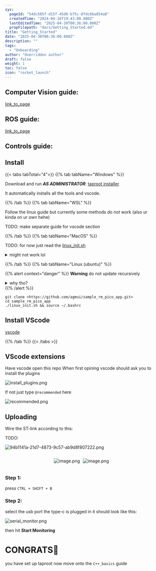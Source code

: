 ```yaml
---
sys:
  pageId: "54dc585f-d15f-45d0-b75c-8fdc66a854a8"
  createdTime: "2024-04-16T19:43:00.000Z"
  lastEditedTime: "2025-04-30T00:36:00.000Z"
  propFilepath: "docs/Getting_Started.md"
title: "Getting_Started"
date: "2025-04-30T00:36:00.000Z"
description: ""
tags:
  - "Onboarding"
author: "Overridden author"
draft: false
weight: 1
toc: false
icon: "rocket_launch"
---
```


## Computer Vision guide:

[link_to_page](86d45bc0-388b-4d26-8848-44f255f73d0e)

## ROS guide:

[link_to_page](3c76c1de-ec8f-46d6-8b0a-294005edc2d5)

## Controls guide:

## Install

{{< tabs tabTotal="4">}}
{{% tab tabName="Windows" %}}

Download and run _**AS ADMINISTRATOR**_: [taproot installer](https://github.com/Thornbots/TeachingFreshies/releases/tag/1.0)

It automatically installs all the tools and vscode.

{{% /tab %}}
{{% tab tabName="WSL" %}}

Follow the linux guide but currently some methods do not work (also ur kinda on ur own hehe)

TODO: make separate guide for vscode section

{{% /tab %}}
{{% tab tabName="MacOS" %}}

TODO: for now just read the [linux_init.sh](https://github.com/agmui/sample_rm_pico_app/blob/main/linux_init.sh)

<details>
<summary>might not work lol</summary>

`brew install libusb pkg-config`

Next install: [vscode](https://code.visualstudio.com/Download)

</details>

{{% /tab %}}
{{% tab tabName="Linux (ubuntu)" %}}

{{% alert context="danger" %}}
**Warning** do not update recursively
<details>
<summary>why tho?</summary>
There are some submodules that may go on for a while (like tinyusb) and I highly
recommend you don't need to get them.
If you want to see what submodules I update just look in `linux_init.sh`
</details>
{{% /alert %}}

```shell
git clone <https://github.com/agmui/sample_rm_pico_app.git>
cd sample_rm_pico_app
./linux_init.sh && source ~/.bashrc
```

## Install VScode

[vscode](https://code.visualstudio.com/Download)

{{% /tab %}}
{{< /tabs >}}

## VScode extensions

Have vscode open this repo
When first opining vscode should ask you to install the plugins

![install_plugins.png](https://prod-files-secure.s3.us-west-2.amazonaws.com/d518164a-d88e-44d1-a4ee-3adb3bd8bce0/89bd30f0-1825-4e77-867b-0a41ce370880/install_plugins.png?X-Amz-Algorithm=AWS4-HMAC-SHA256&X-Amz-Content-Sha256=UNSIGNED-PAYLOAD&X-Amz-Credential=ASIAZI2LB4664TZFRGTB%2F20250505%2Fus-west-2%2Fs3%2Faws4_request&X-Amz-Date=20250505T121512Z&X-Amz-Expires=3600&X-Amz-Security-Token=IQoJb3JpZ2luX2VjEIT%2F%2F%2F%2F%2F%2F%2F%2F%2F%2FwEaCXVzLXdlc3QtMiJHMEUCIQDD7Q%2Ba0kn6NnnzockeguHV%2BrJJ6cUWa0KUjUDtOh3K8QIgBcJa4DcYNcSLzo64yn4zrR0gOJ8EmhBkZDyAozQDnfcq%2FwMILRAAGgw2Mzc0MjMxODM4MDUiDGUgi4BLhvB0sVBrxSrcA1ZH%2BvMMppvlRh0rFuef%2BBxjWaPthF%2FrpCjhP14mLMUwgYupP0epyqBcBTzkiQ64a5oD1u1OwQKjYCkAhCOjPcJ1nQhIUhWUOGIjMMCOHjNc7uUpv5qRT7GBlKLAu7DmE4ev80hqtuPERYBwPzWUwhLxkaOh%2FVNlBPCLEJpy42C1Kf3%2B7dLQdlw5ojvb9CkWPMR7iyvhxi36xphV5g3T8yAJcuuVmKL371xk5scQg4pLNOcvigW3QPyDlF04xCinfrvT6kvB81c1bFY66un0ZbsmYCyw1r%2FPBDNEjZ1WFRt8sOFsyiHB6HJADjhfPm5hj6flRBT2ClO8sB4ouNvu07oJlzJe30qu8GTXrOnhmHqkqkSSxtrUtatR9MFja46SERRYEmGYvXFVP1BmlbwTC3Qss0HeoLSX%2F3QtvCfs7YlLXsyBFBjk38DAxHmnUVf24FAChbbeSvRgraWJ19eOJU2mU%2BYd8HKZpBpFAG1nCpI7b5GqvOX%2BBE6AMGaOWrUF7gD22rx5t5Wt2S3aQiCEWWx7bzRAbI5D0G1EhRYhE8d%2BSt7xBfpmjmECVaMBqazNEIvjG2VQu%2FcxKx5cHsoaEQQX7dzbdDvWKkEAiR4jr1zcwyG0X7f3BDc43b9RMKvL4sAGOqUBriS9LpRZAjW16zB10J2wnpFIYgStxmOHE4sqEePPWYIlUi9vc%2BxO0rV7UlAHButgGACSCveT%2BnW4m6dJ62OZ%2FA2tlCcW4ltfAOaWupuI9Cz%2BaYaW8tZW8LnD7%2Bd8Jq50d%2FTO7aXyFuAB3h4HpxwNPDF8TQEWv1ihBYo56V22OjQgrCwz%2BJ5DgrtYgiquI39JPaAmhrTPXw2sWcAl4hSSCKpdaF1z&X-Amz-Signature=c58d8694fcfd5851449fe226fe1de21ac8088a9b3afce2a01ca322f7eba73788&X-Amz-SignedHeaders=host&x-id=GetObject)

If not just type `@recommended` here  

![recommended.png](https://prod-files-secure.s3.us-west-2.amazonaws.com/d518164a-d88e-44d1-a4ee-3adb3bd8bce0/61e661e9-5d85-4dfc-be0d-8d2097a5e793/recommended.png?X-Amz-Algorithm=AWS4-HMAC-SHA256&X-Amz-Content-Sha256=UNSIGNED-PAYLOAD&X-Amz-Credential=ASIAZI2LB4664TZFRGTB%2F20250505%2Fus-west-2%2Fs3%2Faws4_request&X-Amz-Date=20250505T121512Z&X-Amz-Expires=3600&X-Amz-Security-Token=IQoJb3JpZ2luX2VjEIT%2F%2F%2F%2F%2F%2F%2F%2F%2F%2FwEaCXVzLXdlc3QtMiJHMEUCIQDD7Q%2Ba0kn6NnnzockeguHV%2BrJJ6cUWa0KUjUDtOh3K8QIgBcJa4DcYNcSLzo64yn4zrR0gOJ8EmhBkZDyAozQDnfcq%2FwMILRAAGgw2Mzc0MjMxODM4MDUiDGUgi4BLhvB0sVBrxSrcA1ZH%2BvMMppvlRh0rFuef%2BBxjWaPthF%2FrpCjhP14mLMUwgYupP0epyqBcBTzkiQ64a5oD1u1OwQKjYCkAhCOjPcJ1nQhIUhWUOGIjMMCOHjNc7uUpv5qRT7GBlKLAu7DmE4ev80hqtuPERYBwPzWUwhLxkaOh%2FVNlBPCLEJpy42C1Kf3%2B7dLQdlw5ojvb9CkWPMR7iyvhxi36xphV5g3T8yAJcuuVmKL371xk5scQg4pLNOcvigW3QPyDlF04xCinfrvT6kvB81c1bFY66un0ZbsmYCyw1r%2FPBDNEjZ1WFRt8sOFsyiHB6HJADjhfPm5hj6flRBT2ClO8sB4ouNvu07oJlzJe30qu8GTXrOnhmHqkqkSSxtrUtatR9MFja46SERRYEmGYvXFVP1BmlbwTC3Qss0HeoLSX%2F3QtvCfs7YlLXsyBFBjk38DAxHmnUVf24FAChbbeSvRgraWJ19eOJU2mU%2BYd8HKZpBpFAG1nCpI7b5GqvOX%2BBE6AMGaOWrUF7gD22rx5t5Wt2S3aQiCEWWx7bzRAbI5D0G1EhRYhE8d%2BSt7xBfpmjmECVaMBqazNEIvjG2VQu%2FcxKx5cHsoaEQQX7dzbdDvWKkEAiR4jr1zcwyG0X7f3BDc43b9RMKvL4sAGOqUBriS9LpRZAjW16zB10J2wnpFIYgStxmOHE4sqEePPWYIlUi9vc%2BxO0rV7UlAHButgGACSCveT%2BnW4m6dJ62OZ%2FA2tlCcW4ltfAOaWupuI9Cz%2BaYaW8tZW8LnD7%2Bd8Jq50d%2FTO7aXyFuAB3h4HpxwNPDF8TQEWv1ihBYo56V22OjQgrCwz%2BJ5DgrtYgiquI39JPaAmhrTPXw2sWcAl4hSSCKpdaF1z&X-Amz-Signature=0880c4563a16a2415148d653b389eab63bb1d2f39e724658c76c7d410698c7fd&X-Amz-SignedHeaders=host&x-id=GetObject)

## Uploading

Wire the ST-link according to this:

TODO:

![94b1141a-21d7-4873-9c57-ab9d8f807222.png](https://prod-files-secure.s3.us-west-2.amazonaws.com/d518164a-d88e-44d1-a4ee-3adb3bd8bce0/e5fad17d-ab82-4300-9f4c-505ab4b1202c/94b1141a-21d7-4873-9c57-ab9d8f807222.png?X-Amz-Algorithm=AWS4-HMAC-SHA256&X-Amz-Content-Sha256=UNSIGNED-PAYLOAD&X-Amz-Credential=ASIAZI2LB4664TZFRGTB%2F20250505%2Fus-west-2%2Fs3%2Faws4_request&X-Amz-Date=20250505T121512Z&X-Amz-Expires=3600&X-Amz-Security-Token=IQoJb3JpZ2luX2VjEIT%2F%2F%2F%2F%2F%2F%2F%2F%2F%2FwEaCXVzLXdlc3QtMiJHMEUCIQDD7Q%2Ba0kn6NnnzockeguHV%2BrJJ6cUWa0KUjUDtOh3K8QIgBcJa4DcYNcSLzo64yn4zrR0gOJ8EmhBkZDyAozQDnfcq%2FwMILRAAGgw2Mzc0MjMxODM4MDUiDGUgi4BLhvB0sVBrxSrcA1ZH%2BvMMppvlRh0rFuef%2BBxjWaPthF%2FrpCjhP14mLMUwgYupP0epyqBcBTzkiQ64a5oD1u1OwQKjYCkAhCOjPcJ1nQhIUhWUOGIjMMCOHjNc7uUpv5qRT7GBlKLAu7DmE4ev80hqtuPERYBwPzWUwhLxkaOh%2FVNlBPCLEJpy42C1Kf3%2B7dLQdlw5ojvb9CkWPMR7iyvhxi36xphV5g3T8yAJcuuVmKL371xk5scQg4pLNOcvigW3QPyDlF04xCinfrvT6kvB81c1bFY66un0ZbsmYCyw1r%2FPBDNEjZ1WFRt8sOFsyiHB6HJADjhfPm5hj6flRBT2ClO8sB4ouNvu07oJlzJe30qu8GTXrOnhmHqkqkSSxtrUtatR9MFja46SERRYEmGYvXFVP1BmlbwTC3Qss0HeoLSX%2F3QtvCfs7YlLXsyBFBjk38DAxHmnUVf24FAChbbeSvRgraWJ19eOJU2mU%2BYd8HKZpBpFAG1nCpI7b5GqvOX%2BBE6AMGaOWrUF7gD22rx5t5Wt2S3aQiCEWWx7bzRAbI5D0G1EhRYhE8d%2BSt7xBfpmjmECVaMBqazNEIvjG2VQu%2FcxKx5cHsoaEQQX7dzbdDvWKkEAiR4jr1zcwyG0X7f3BDc43b9RMKvL4sAGOqUBriS9LpRZAjW16zB10J2wnpFIYgStxmOHE4sqEePPWYIlUi9vc%2BxO0rV7UlAHButgGACSCveT%2BnW4m6dJ62OZ%2FA2tlCcW4ltfAOaWupuI9Cz%2BaYaW8tZW8LnD7%2Bd8Jq50d%2FTO7aXyFuAB3h4HpxwNPDF8TQEWv1ihBYo56V22OjQgrCwz%2BJ5DgrtYgiquI39JPaAmhrTPXw2sWcAl4hSSCKpdaF1z&X-Amz-Signature=e1a9cd3621770c3f8afd8401f18682080dbc08a3c35e5d066cc15618b4ebd474&X-Amz-SignedHeaders=host&x-id=GetObject)

<div style="display: flex;flex-direction: row; column-gap:10px; max-width: 630px;justify-content: center;">
<div>

![image.png](https://prod-files-secure.s3.us-west-2.amazonaws.com/d518164a-d88e-44d1-a4ee-3adb3bd8bce0/210ecb78-1116-4d7b-b9b7-2292f66fa2c2/image.png?X-Amz-Algorithm=AWS4-HMAC-SHA256&X-Amz-Content-Sha256=UNSIGNED-PAYLOAD&X-Amz-Credential=ASIAZI2LB466VSNKJRWM%2F20250505%2Fus-west-2%2Fs3%2Faws4_request&X-Amz-Date=20250505T121516Z&X-Amz-Expires=3600&X-Amz-Security-Token=IQoJb3JpZ2luX2VjEIT%2F%2F%2F%2F%2F%2F%2F%2F%2F%2FwEaCXVzLXdlc3QtMiJHMEUCIH3sDlxUKCRthIqR81Wym1qvwYQzlxDJIZ5LuAJ%2F%2FEXYAiEArW8CwSCeeKLoG5ta9YOXsKtSWQCG1E8RwOr%2B%2B5enk4Yq%2FwMILRAAGgw2Mzc0MjMxODM4MDUiDEwKZVCZNUbNjdn2tircA4Axya%2FKwIeNG1HLZ%2FLLYE8ZSnVyCc5l98YlAvyQOOvJKk4%2FPdvOX8f%2Fh3Vbnrnl%2FkIyn7k4O0FhsAlhrrNHz200L3CtEaHdf5lGtITMqFnVR0V9umahRJTdWe0GZ8binoFFrGPR3jXnNJWj348zisaHhd%2FDeLY4iCkCWwYMB0Nq1wLZ9Yfq2UPbCjOOTrlW36fv%2FjDbbePOHl3T0fEhpphwHTtgofg8V7dRT3cD2cWhznt%2FAXr2s5pku9gnSRCqRlNfoCBpeNBFrzlZlwfuGGY0esJ6svdzmuGqFGwq8GR0cX4X%2F%2B0RVsZLKLoDSXqvU0zASyEiRI0IWhqnmfFFSay2eAuVZDL2FibW1BbOOLdThDyMZSWSEyugDVTW3UYdug55i4UjxDlOArKVhNZJddNS8%2FL2cUzN%2FsMQS3c4kLdZLrykM9nxwtGPFxJyoNCXPBdKW4Oe9ye9RoNFi9%2FN62Q9H0kP4PvcaeUUVt1ryXOAxZOtrRS8pTEgA%2BOLHEyV1HSs6NSGonkLB2wwzy8F3fI20%2F6HoU6Zs9O3pkpYQnPFAETosVS1P3WIKfJ9Qcj7ISOeZk2riVMoXl9MUvOuvB%2BrhlMfRXmRWrvVAOQonkxbG4fpdg0bWcfA1tqzMMHM4sAGOqUBvY5q6%2FxsChBncJPTvpezrDB6GXgF8PHGxc09LAJ4Tpc%2F3ibC2Z4MRBG9ZQU3GOERMCZe1wjA7Y00bngYwcJ5dTim6%2FLB4Or9jARg2yuupodFWALeiM0avxkrdFsS4zgwFdOwbggorqo9%2FT5KlS%2BIpJkj40M2PrHFX8vd0iVlsfcmQdHTv34MaiLVXjYEmMWxYMcV6Z6U1e8vLFMtSrr0e4s%2FgtjZ&X-Amz-Signature=876d28b80fa4dd4aa5e26a3cb4ff106d583002035ac865333121dbaeb116ac13&X-Amz-SignedHeaders=host&x-id=GetObject)

</div>
<div>

![image.png](https://prod-files-secure.s3.us-west-2.amazonaws.com/d518164a-d88e-44d1-a4ee-3adb3bd8bce0/33a0fd0f-8ca6-4a86-8e09-26e95ded1fff/image.png?X-Amz-Algorithm=AWS4-HMAC-SHA256&X-Amz-Content-Sha256=UNSIGNED-PAYLOAD&X-Amz-Credential=ASIAZI2LB466QFNB2AXZ%2F20250505%2Fus-west-2%2Fs3%2Faws4_request&X-Amz-Date=20250505T121517Z&X-Amz-Expires=3600&X-Amz-Security-Token=IQoJb3JpZ2luX2VjEIT%2F%2F%2F%2F%2F%2F%2F%2F%2F%2FwEaCXVzLXdlc3QtMiJGMEQCIH%2BNTf0JjmplVL2ygxnzMEuWDVNG%2B71EMJmyadqttrT5AiBVTvgGE3R%2BktPCJ7N9tJo6RrBvaE1L53TOsvJAuRUfSir%2FAwgtEAAaDDYzNzQyMzE4MzgwNSIMC3u%2FYN4YlLSOcjbGKtwDg2fCYlrmp4cXFJTiVqoBI5l5dM6rvpuaCD2VERXaTrNd6ol3Uj5%2BvLii4mQt1J6GxAjMNOUaJiNT%2FyPJZEBG%2F%2FbR1dO6n8kokPQrDe%2FwP4PrSUcJzuhJ4tK38%2FUauTBuDwM8htRK7ScqaJpB3hrRHbet1T2PZ1%2B2nH7yMqzjvFkd6KF2LpiYJm44IB9EBeqoYkkn%2FjkQH5Gp%2FyTd8AJ8o1S1xRZqX5Tx1nOtbkrc5vCSyL54xCxON%2FWLiZgv08OC31idBKAwqVyPvVNfSil1arv1A6y5i%2Bivp0KL2EwnGOdlGMmCsFwWtIL2UY5NkLKK%2F%2FOc8Ae8PHWad%2FmaZnpsEyf0DlDcmJolfCGbSj%2Fm6zL20FEG7Ns0hghPL9xY8cMFGzrrJYpKGPR2wizpzJP50nnXhAYYpO93Wl7ul%2BIId0w4uuqHZ6ZbhVHG7MUPHLoZ435vxmHoPxWur5%2BXQhhDnPu6%2BEUaYMKLsbcOkBg0NJNyggRaNsw%2BiO3uFnFD9XH6ABqx4jSr9AkutTNWCR1C%2FQl99r3Fv7TfuR3MDNExqAS5uM4zl314RaYvS7aCVGsDbvqDCxwPnsvaYe9Q83JqDte5iErAA3TItqSs7krqYCuvQbA3cCduZrt6yLcwmMviwAY6pgHkOSib%2FTESYLYK2MKGqRQcuD4D9KN5egzBiMOLeWu9KppTfc4KEc6oN%2F9ykTKGi14GGZCqqubaYUKExAlMAuJ1pMWaLs1QXajjmxu%2FsNk%2BvQFUvu7%2Br6QPJViLj%2F4xnAqGI6L4YZ%2BVZZKpAE80ymjwePLs42iTGkBS9R0QXN8uI3MfzD%2BRi0bLB7ZdijwxCV5Cri0RlzY%2FyoiE6XdaQkGgIPRewkBO&X-Amz-Signature=4c2ba887577437c5c03af5ef793f76aa191323848730af69be5f6ebfaa8e2e31&X-Amz-SignedHeaders=host&x-id=GetObject)

</div>
</div>

### Step 1:

press `CTRL + SHIFT + B`

### Step 2:

select the usb port the type-c is plugged in it should look like this:

![serial_monitor.png](https://prod-files-secure.s3.us-west-2.amazonaws.com/d518164a-d88e-44d1-a4ee-3adb3bd8bce0/f03f4774-05d4-4393-b6a0-d5efb6d315ab/serial_monitor.png?X-Amz-Algorithm=AWS4-HMAC-SHA256&X-Amz-Content-Sha256=UNSIGNED-PAYLOAD&X-Amz-Credential=ASIAZI2LB4664TZFRGTB%2F20250505%2Fus-west-2%2Fs3%2Faws4_request&X-Amz-Date=20250505T121512Z&X-Amz-Expires=3600&X-Amz-Security-Token=IQoJb3JpZ2luX2VjEIT%2F%2F%2F%2F%2F%2F%2F%2F%2F%2FwEaCXVzLXdlc3QtMiJHMEUCIQDD7Q%2Ba0kn6NnnzockeguHV%2BrJJ6cUWa0KUjUDtOh3K8QIgBcJa4DcYNcSLzo64yn4zrR0gOJ8EmhBkZDyAozQDnfcq%2FwMILRAAGgw2Mzc0MjMxODM4MDUiDGUgi4BLhvB0sVBrxSrcA1ZH%2BvMMppvlRh0rFuef%2BBxjWaPthF%2FrpCjhP14mLMUwgYupP0epyqBcBTzkiQ64a5oD1u1OwQKjYCkAhCOjPcJ1nQhIUhWUOGIjMMCOHjNc7uUpv5qRT7GBlKLAu7DmE4ev80hqtuPERYBwPzWUwhLxkaOh%2FVNlBPCLEJpy42C1Kf3%2B7dLQdlw5ojvb9CkWPMR7iyvhxi36xphV5g3T8yAJcuuVmKL371xk5scQg4pLNOcvigW3QPyDlF04xCinfrvT6kvB81c1bFY66un0ZbsmYCyw1r%2FPBDNEjZ1WFRt8sOFsyiHB6HJADjhfPm5hj6flRBT2ClO8sB4ouNvu07oJlzJe30qu8GTXrOnhmHqkqkSSxtrUtatR9MFja46SERRYEmGYvXFVP1BmlbwTC3Qss0HeoLSX%2F3QtvCfs7YlLXsyBFBjk38DAxHmnUVf24FAChbbeSvRgraWJ19eOJU2mU%2BYd8HKZpBpFAG1nCpI7b5GqvOX%2BBE6AMGaOWrUF7gD22rx5t5Wt2S3aQiCEWWx7bzRAbI5D0G1EhRYhE8d%2BSt7xBfpmjmECVaMBqazNEIvjG2VQu%2FcxKx5cHsoaEQQX7dzbdDvWKkEAiR4jr1zcwyG0X7f3BDc43b9RMKvL4sAGOqUBriS9LpRZAjW16zB10J2wnpFIYgStxmOHE4sqEePPWYIlUi9vc%2BxO0rV7UlAHButgGACSCveT%2BnW4m6dJ62OZ%2FA2tlCcW4ltfAOaWupuI9Cz%2BaYaW8tZW8LnD7%2Bd8Jq50d%2FTO7aXyFuAB3h4HpxwNPDF8TQEWv1ihBYo56V22OjQgrCwz%2BJ5DgrtYgiquI39JPaAmhrTPXw2sWcAl4hSSCKpdaF1z&X-Amz-Signature=e8a94194caa27f4308cae38e40f01295e815a321acc7e46682d591aec81419e8&X-Amz-SignedHeaders=host&x-id=GetObject)

then hit **Start Monitoring**

# CONGRATS🎉

you have set up taproot now move onto the `C++_basics` guide
